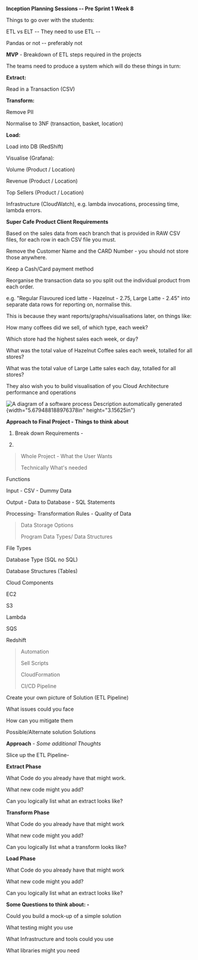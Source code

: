 **Inception Planning Sessions -- Pre Sprint 1 Week 8**

Things to go over with the students:

ETL vs ELT -- They need to use ETL --

Pandas or not -- preferably not

**MVP** - Breakdown of ETL steps required in the projects

The teams need to produce a system which will do these things in turn:

**Extract:**

Read in a Transaction (CSV)

**Transform:**

Remove PII

Normalise to 3NF (transaction, basket, location)

**Load:**

Load into DB (RedShift)

Visualise (Grafana):

Volume (Product / Location)

Revenue (Product / Location)

Top Sellers (Product / Location)

Infrastructure (CloudWatch), e.g. lambda invocations, processing time,
lambda errors.

**Super Cafe Product Client Requirements**

Based on the sales data from each branch that is provided in RAW CSV
files, for each row in each CSV file you must.

Remove the Customer Name and the CARD Number - you should not store
those anywhere.

Keep a Cash/Card payment method

Reorganise the transaction data so you split out the individual product
from each order.

e.g. \"Regular Flavoured iced latte - Hazelnut - 2.75, Large Latte -
2.45\" into separate data rows for reporting on, normalise this.

This is because they want reports/graphs/visualisations later, on things
like:

How many coffees did we sell, of which type, each week?

Which store had the highest sales each week, or day?

What was the total value of Hazelnut Coffee sales each week, totalled
for all stores?

What was the total value of Large Latte sales each day, totalled for all
stores?

They also wish you to build visualisation of you Cloud Architecture
performance and operations

![A diagram of a software process Description automatically
generated](/media/image2.png){width="5.679488188976378in"
height="3.15625in"}

**Approach to Final Project - Things to think about**

1.  Break down Requirements -

2.  

> Whole Project - What the User Wants
>
> Technically What\'s needed

Functions

Input - CSV - Dummy Data

Output - Data to Database - SQL Statements

Processing- Transformation Rules - Quality of Data

> Data Storage Options
>
> Program Data Types/ Data Structures

File Types

Database Type (SQL no SQL)

Database Structures (Tables)

Cloud Components

EC2

S3

Lambda

SQS

Redshift

> Automation
>
> Sell Scripts
>
> CloudFormation
>
> CI/CD Pipeline

Create your own picture of Solution (ETL Pipeline)

What issues could you face

How can you mitigate them

Possible/Alternate solution Solutions

**Approach** - *Some additional Thoughts*

Slice up the ETL Pipeline-

**Extract Phase**

What Code do you already have that might work.

What new code might you add?

Can you logically list what an extract looks like?

**Transform Phase**

What Code do you already have that might work

What new code might you add?

Can you logically list what a transform looks like?

**Load Phase**

What Code do you already have that might work

What new code might you add?

Can you logically list what an extract looks like?

**Some Questions to think about: -**

Could you build a mock-up of a simple solution

What testing might you use

What Infrastructure and tools could you use

What libraries might you need
